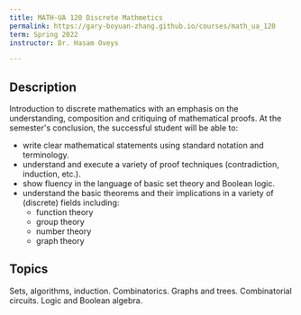 ```yaml
---
title: MATH-UA 120 Discrete Mathmetics
permalink: https://gary-boyuan-zhang.github.io/courses/math_ua_120
term: Spring 2022
instructor: Dr. Hasam Oveys

---
```


## Description

Introduction to discrete mathematics with an emphasis on the understanding, composition and critiquing of mathematical proofs.
At the semester's conclusion, the successful student will be able to:

- write clear mathematical statements using standard notation and terminology.
- understand and execute a variety of proof techniques (contradiction, induction, etc.).
- show fluency in the language of basic set theory and Boolean logic.
- understand the basic theorems and their implications in a variety of (discrete) fields including:
  - function theory
  - group theory
  - number theory
  - graph theory


## Topics

Sets, algorithms, induction. Combinatorics. Graphs and trees. Combinatorial circuits. Logic and Boolean algebra.

